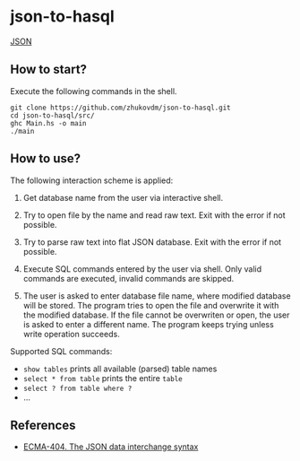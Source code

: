 # json-to-hasql

[JSON](https://www.json.org/json-en.html)

## How to start?

Execute the following commands in the shell.

```console
git clone https://github.com/zhukovdm/json-to-hasql.git
cd json-to-hasql/src/
ghc Main.hs -o main
./main
```

## How to use?

The following interaction scheme is applied:

1.  Get database name from the user via interactive shell.

2.  Try to open file by the name and read raw text.
    Exit with the error if not possible.

3.  Try to parse raw text into flat JSON database.
    Exit with the error if not possible.

4.  Execute SQL commands entered by the user via shell. Only valid
    commands are executed, invalid commands are skipped.

5.  The user is asked to enter database file name, where modified database
    will be stored. The program tries to open the file and overwrite it
    with the modified database. If the file cannot be overwriten or open,
    the user is asked to enter a different name. The program keeps trying
    unless write operation succeeds.

Supported SQL commands:

- `show tables` prints all available (parsed) table names
- `select * from table` prints the entire `table`
- `select ? from table where ?`
- ...

## References

- [ECMA-404. The JSON data interchange syntax](https://www.ecma-international.org/publications-and-standards/standards/ecma-404/)
